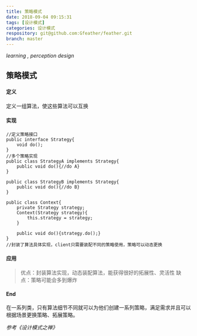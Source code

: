 ```yaml
---
title: 策略模式
date: 2018-09-04 09:15:31
tags: [设计模式]
categories: 设计模式
respository: git@github.com:Gfeather/feather.git
branch: master
---
```


*learning ,  perception design* 

## 策略模式

#### 定义

定义一组算法，使这些算法可以互换

#### 实现
```
//定义策略接口
public interface Strategy{
	void do();
}
//多个策略实现
public class StrategyA implements Strategy{
	public void do(){//do A}
}

public class StrategyB implements Strategy{
	public void do(){//do B}
}

public class Context{
	private Strategy strategy;
	Context(Strategy strategy){
		this.strategy = strategy;
	}

	public void do(){strategy.do();}
}
//封装了算法具体实现，client只需要装配不同的策略使用，策略可以动态更换
```

#### 应用

> 优点：封装算法实现，动态装配算法，能获得很好的拓展性、灵活性
> 缺点：策略可能会多到爆炸

#### End

在一系列类，只有算法细节不同就可以为他们创建一系列策略，满足需求并且可以根据场景更换策略、拓展策略。

*参考《设计模式之禅》*
